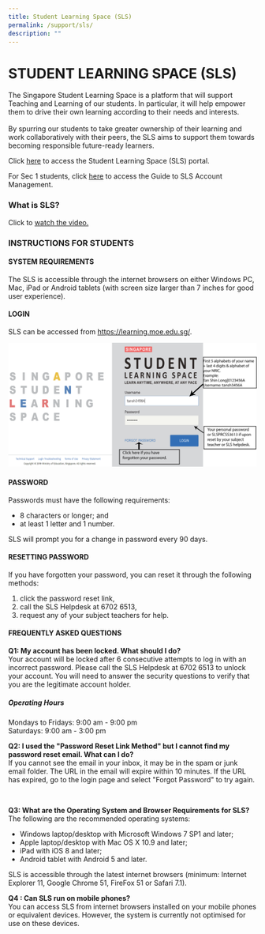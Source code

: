```yaml
---
title: Student Learning Space (SLS)
permalink: /support/sls/
description: ""
---
```

<h1>STUDENT LEARNING SPACE (SLS)</h1>
<div>
<p>The Singapore Student Learning Space is a platform that will support Teaching and Learning of our students. In particular, it will help empower them to drive their own learning according to their needs and interests.<br><br>
By spurring our students to take greater ownership of their learning and work collaboratively with their peers, the SLS aims to support them towards becoming responsible future-ready learners. <br></p>
<p>Click <a href="https://vle.learning.moe.edu.sg/login">here</a> to access the Student Learning Space (SLS) portal. <br></p>
<p>For Sec 1 students, click <a href="/files/sls%20account%20management%20-%20guide%20for%20sec%201%20students.pdf">here</a> to access the Guide to SLS Account Management.</p>

<h3>What is SLS?</h3>
<p>Click to <a href="https://www.youtube.com/watch?v=F0FTP2FveSg&amp;feature=youtu.be">watch the video.</a></p>
<h3>INSTRUCTIONS FOR STUDENTS</h3>
<h4>SYSTEM REQUIREMENTS</h4>
<p>The SLS is accessible through the internet browsers on either Windows PC, Mac, iPad or Android tablets (with screen size larger than 7 inches for good user experience).</p>
<h4>LOGIN</h4>
<p>SLS can be accessed from <a href="https://learning.moe.edu.sg">https://learning.moe.edu.sg/</a>.</p>
<img src="/images/Our Staff/SLS_Student_Login.png"><br>

<h4>PASSWORD</h4>
<p>Passwords must have the following requirements: <br></p>
<ul>
<li>8 characters or longer; and</li>
<li>at least 1 letter and 1 number.</li>
</ul>
<p>SLS will prompt you for a change in password every 90 days.</p>

<h4>RESETTING PASSWORD</h4>
<p>If you have forgotten your password, you can reset it through the following methods:</p>
<ol>
<li>click the password reset link, </li>
<li>call the SLS Helpdesk at 6702 6513, </li>
<li>request any of your subject teachers for help.</li>
</ol>

<h4>FREQUENTLY ASKED QUESTIONS</h4>
<p><strong>Q1: My account has been locked. What should I do? </strong><br>Your account will be locked after 6 consecutive attempts to log in with an incorrect password. Please call the SLS Helpdesk at 6702 6513 to unlock your account. You will need to answer the security questions to verify that you are the legitimate account holder.</p>
<h5>Operating Hours</h5>
<p>Mondays to Fridays: 9:00 am - 9:00 pm<br>
	Saturdays: 9:00 am - 3:00 pm </p>
<p><strong>Q2: I used the "Password Reset Link Method" but I cannot find my password reset email. What can I do?</strong> 
<br>If you cannot see the email in your inbox, it may be in the spam or junk email folder. The URL in the email will expire within 10 minutes. If the URL has expired, go to the login page and select "Forgot Password" to try again. </p><br>
<p><strong>Q3: What are the Operating System and Browser Requirements for SLS?</strong><br>
	The following are the recommended operating systems:</p>
<ul>
<li>Windows laptop/desktop with Microsoft Windows 7 SP1 and later;</li>
<li>Apple laptop/desktop with Mac OS X 10.9 and later;</li>
<li>iPad with iOS 8 and later;</li>
<li>Android tablet with Android 5 and later.</li><p></p>
</ul>
<p>SLS is accessible through the latest internet browsers (minimum: Internet Explorer 11, Google Chrome 51, FireFox 51 or Safari 7.1).</p>
<p><strong>Q4 : Can SLS run on mobile phones?</strong> <br>You can access SLS from internet browsers installed on your mobile phones or equivalent devices. However, the system is currently not optimised for use on these devices.</p></div>